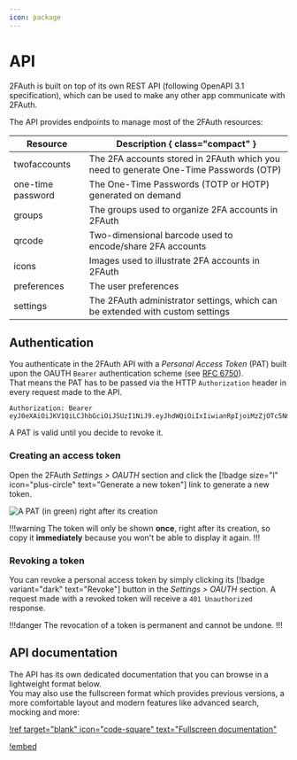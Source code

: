 ```yaml
---
icon: package
---
```

# API

2FAuth is built on top of its own REST API (following OpenAPI 3.1 specification), which can be used to make any other app communicate with 2FAuth.

The API provides endpoints to manage most of the 2FAuth resources:

Resource   | Description { class="compact" }
---    | ---
twofaccounts | The 2FA accounts stored in 2FAuth which you need to generate One-Time Passwords (OTP)
one-time password | The One-Time Passwords (TOTP or HOTP) generated on demand
groups | The groups used to organize 2FA accounts in 2FAuth
qrcode | Two-dimensional barcode used to encode/share 2FA accounts
icons | Images used to illustrate 2FA accounts in 2FAuth
preferences | The user preferences
settings | The 2FAuth administrator settings, which can be extended with custom settings

## Authentication

You authenticate in the 2FAuth API with a _Personal Access Token_ (PAT) built upon the OAUTH `Bearer` authentication scheme (see <a href="https://datatracker.ietf.org/doc/html/rfc6750" target="_blank">RFC 6750</a>).  
That means the PAT has to be passed via the HTTP `Authorization` header in every request made to the API.

```http
Authorization: Bearer eyJ0eXAiOiJKV1QiLCJhbGciOiJSUzI1NiJ9.eyJhdWQiOiIxIiwianRpIjoiMzZjOTc5NmFlZGI2OGQyYmE2YTIyMTE0NTN
```

A PAT is valid until you decide to revoke it.

### Creating an access token

Open the 2FAuth _Settings > OAUTH_ section and click the [!badge size="l" icon="plus-circle" text="Generate a new token"] link to generate a new token.

![A PAT (in green) right after its creation](/static/personal_access_token.png)

!!!warning
The token will only be shown __once__, right after its creation, so copy it __immediately__ because you won't be able to display it again.
!!!

### Revoking a token

You can revoke a personal access token by simply clicking its [!badge variant="dark" text="Revoke"] button in the _Settings > OAUTH_ section. A request made with a revoked token will receive a `401 Unauthorized` response.

!!!danger
The revocation of a token is permanent and cannot be undone.
!!!

## API documentation

The API has its own dedicated documentation that you can browse in a lightweight format below.  
You may also use the fullscreen format which provides previous versions, a more comfortable layout and modern features like advanced search, mocking and more:

[!ref target="blank" icon="code-square" text="Fullscreen documentation"](/resources/rapidoc.html)

[!embed](/resources/rapidoc-embeded.html)
